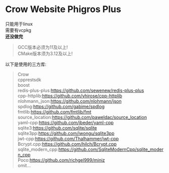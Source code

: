 # Crow Website Phigros Plus
只能用于linux<br>
需要有vcpkg<br>
<b>还没做完</b>
> GCC版本必须为11及以上!<br>
> CMake版本须为3.12及以上!<br>

以下是使用的三方库:
> Crow<br>
> cpprestsdk<br>
> boost<br>
> redis-plus-plus:https://github.com/sewenew/redis-plus-plus<br>
> cpp-httplib:https://github.com/yhirose/cpp-httplib<br>
> nlohmann_json:https://github.com/nlohmann/json<br>
> spdlog:https://github.com/gabime/spdlog<br>
> fmtlib:https://github.com/fmtlib/fmt<br>
> source_location:https://github.com/paweldac/source_location<br>
> yaml-cpp:https://github.com/jbeder/yaml-cpp<br>
> sqlite3:https://github.com/sqlite/sqlite<br>
> sqlite3pp:https://github.com/iwongu/sqlite3pp<br>
> jwt-cpp:https://github.com/Thalhammer/jwt-cpp<br>
> Bcrypt.cpp:https://github.com/hilch/Bcrypt.cpp<br>
> sqlite_modern_cpp:https://github.com/SqliteModernCpp/sqlite_modern_cpp<br>
> Poco:https://github.com/richgel999/miniz<br>
omit...